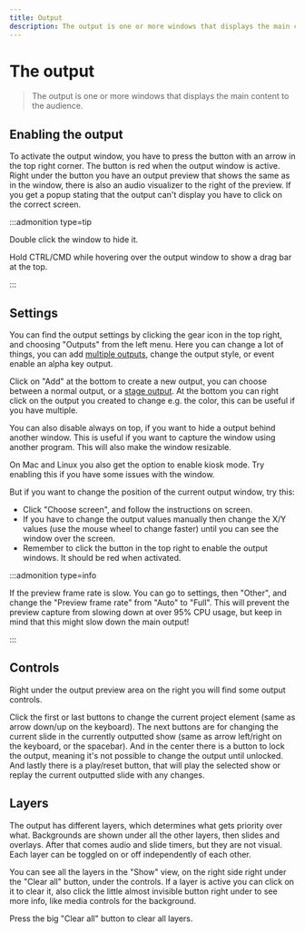 ```yaml
---
title: Output
description: The output is one or more windows that displays the main content to the audience.
---
```


<script>
    import Key from '../../../lib/components/markdown/Key.svelte';
</script>

# The output

> The output is one or more windows that displays the main content to the audience.

## Enabling the output

To activate the output window, you have to press the button with an arrow in the top right corner. The button is red when the output window is active. Right under the button you have an output preview that shows the same as in the window, there is also an audio visualizer to the right of the preview. If you get a popup stating that the output can't display you have to click on the correct screen.

:::admonition type=tip

Double click the window to hide it.

Hold <Key>CTRL/CMD</Key> while hovering over the output window to show a drag bar at the top.

:::

## Settings

You can find the output settings by clicking the gear icon in the top right, and choosing "Outputs" from the left menu. Here you can change a lot of things, you can add [multiple outputs](./outputs), change the output style, or event enable an alpha key output.

Click on "Add" at the bottom to create a new output, you can choose between a normal output, or a [stage output](./stage#output_window). At the bottom you can right click on the output you created to change e.g. the color, this can be useful if you have multiple.

You can also disable always on top, if you want to hide a output behind another window. This is useful if you want to capture the window using another program. This will also make the window resizable.

On Mac and Linux you also get the option to enable kiosk mode. Try enabling this if you have some issues with the window.

But if you want to change the position of the current output window, try this:

- Click "Choose screen", and follow the instructions on screen.
- If you have to change the output values manually then change the X/Y values (use the mouse wheel to change faster) until you can see the window over the screen.
- Remember to click the button in the top right to enable the output windows. It should be red when activated.

:::admonition type=info

If the preview frame rate is slow. You can go to settings, then "Other", and change the "Preview frame rate" from "Auto" to "Full". This will prevent the preview capture from slowing down at over 95% CPU usage, but keep in mind that this might slow down the main output!

:::

## Controls

Right under the output preview area on the right you will find some output controls.

Click the first or last buttons to change the current project element (same as arrow down/up on the keyboard). The next buttons are for changing the current slide in the currently outputted show (same as arrow left/right on the keyboard, or the spacebar). And in the center there is a button to lock the output, meaning it's not possible to change the output until unlocked. And lastly there is a play/reset button, that will play the selected show or replay the current outputted slide with any changes.

## Layers

The output has different layers, which determines what gets priority over what. Backgrounds are shown under all the other layers, then slides and overlays. After that comes audio and slide timers, but they are not visual. Each layer can be toggled on or off independently of each other.

You can see all the layers in the "Show" view, on the right side right under the "Clear all" button, under the controls. If a layer is active you can click on it to clear it, also click the little almost invisible button right under to see more info, like media controls for the background.

Press the big "Clear all" button to clear all layers.
